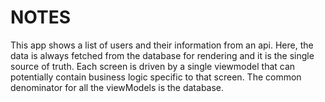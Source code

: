 # NOTES

This app shows a list of users and their information from an api.
Here, the data is always fetched from the database for rendering and it is the single source of truth. 
Each screen is driven by a single viewmodel that can potentially contain business logic specific to that screen. The common denominator for all the viewModels is the database.
